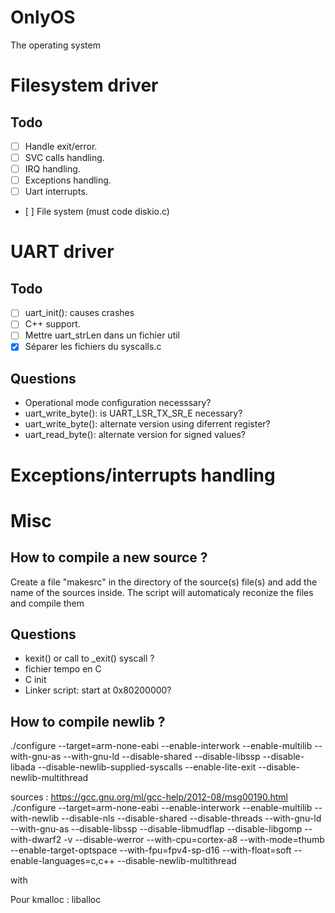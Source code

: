# OnlyOS
The operating system

# Filesystem driver
Todo
-----
- [ ] Handle exit/error.
- [ ] SVC calls handling.
- [ ] IRQ handling.
- [ ] Exceptions handling.
- [ ] Uart interrupts.
- [ ] File system (must code diskio.c)

# UART driver
Todo
-----
- [ ] uart_init(): causes crashes
- [ ] C++ support.
- [ ] Mettre uart_strLen dans un fichier util
- [X] Séparer les fichiers du syscalls.c

Questions
---------
- Operational mode configuration necesssary?
- uart_write_byte(): is UART_LSR_TX_SR_E necessary?
- uart_write_byte(): alternate version using diferrent register?
- uart_read_byte(): alternate version for signed values?

# Exceptions/interrupts handling


# Misc
How to compile a new source ?
-----------------------------
Create a file "makesrc" in the directory of the source(s) file(s) and add the name of the sources inside.
The script will automaticaly reconize the files and compile them

Questions
---------
- kexit() or call to _exit() syscall ?
- fichier tempo en C
- C init
- Linker script: start at 0x80200000?

How to compile newlib ?
-----------------------
./configure --target=arm-none-eabi --enable-interwork --enable-multilib --with-gnu-as --with-gnu-ld --disable-shared --disable-libssp --disable-libada --disable-newlib-supplied-syscalls --enable-lite-exit --disable-newlib-multithread

sources : https://gcc.gnu.org/ml/gcc-help/2012-08/msg00190.html
./configure --target=arm-none-eabi --enable-interwork --enable-multilib --with-newlib --disable-nls --disable-shared --disable-threads --with-gnu-ld --with-gnu-as --disable-libssp --disable-libmudflap --disable-libgomp --with-dwarf2 -v --disable-werror --with-cpu=cortex-a8 --with-mode=thumb --enable-target-optspace --with-fpu=fpv4-sp-d16 --with-float=soft --enable-languages=c,c++ --disable-newlib-multithread

with



Pour kmalloc : liballoc
